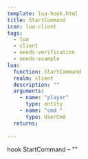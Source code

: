 ```yaml
---
template: lua-hook.html
title: StartCommand
icon: lua-client
tags:
  - lua
  - client
  - needs-verification
  - needs-example
lua:
  function: StartCommand
  realm: client
  description: ""
  arguments:
    - name: "player"
      type: entity
    - name: "cmd "
      type: UserCmd
  returns:
    
---
```


<div class="lua__search__keywords">
hook StartCommand &#x2013; ""
</div>

